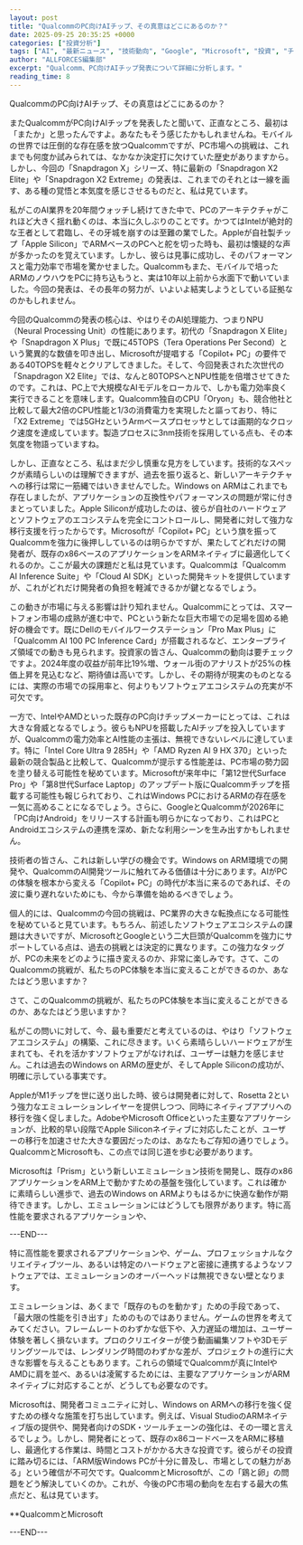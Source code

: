 ```yaml
---
layout: post
title: "QualcommのPC向けAIチップ、その真意はどこにあるのか？"
date: 2025-09-25 20:35:25 +0000
categories: ["投資分析"]
tags: ["AI", "最新ニュース", "技術動向", "Google", "Microsoft", "投資", "チップ"]
author: "ALLFORCES編集部"
excerpt: "Qualcomm、PC向けAIチップ発表について詳細に分析します。"
reading_time: 8
---
```


QualcommのPC向けAIチップ、その真意はどこにあるのか？

またQualcommがPC向けAIチップを発表したと聞いて、正直なところ、最初は「またか」と思ったんですよ。あなたもそう感じたかもしれませんね。モバイルの世界では圧倒的な存在感を放つQualcommですが、PC市場への挑戦は、これまでも何度か試みられては、なかなか決定打に欠けていた歴史がありますから。しかし、今回の「Snapdragon X」シリーズ、特に最新の「Snapdragon X2 Elite」や「Snapdragon X2 Extreme」の発表は、これまでのそれとは一線を画す、ある種の覚悟と本気度を感じさせるものだと、私は見ています。

私がこのAI業界を20年間ウォッチし続けてきた中で、PCのアーキテクチャがこれほど大きく揺れ動くのは、本当に久しぶりのことです。かつてはIntelが絶対的な王者として君臨し、その牙城を崩すのは至難の業でした。Appleが自社製チップ「Apple Silicon」でARMベースのPCへと舵を切った時も、最初は懐疑的な声が多かったのを覚えています。しかし、彼らは見事に成功し、そのパフォーマンスと電力効率で市場を驚かせました。Qualcommもまた、モバイルで培ったARMのノウハウをPCに持ち込もうと、実は10年以上前から水面下で動いていました。今回の発表は、その長年の努力が、いよいよ結実しようとしている証拠なのかもしれません。

今回のQualcommの発表の核心は、やはりそのAI処理能力、つまりNPU（Neural Processing Unit）の性能にあります。初代の「Snapdragon X Elite」や「Snapdragon X Plus」で既に45TOPS（Tera Operations Per Second）という驚異的な数値を叩き出し、Microsoftが提唱する「Copilot+ PC」の要件である40TOPSを軽々とクリアしてきました。そして、今回発表された次世代の「Snapdragon X2 Elite」では、なんと80TOPSへとNPU性能を倍増させてきたのです。これは、PC上で大規模なAIモデルをローカルで、しかも電力効率良く実行できることを意味します。Qualcomm独自のCPU「Oryon」も、競合他社と比較して最大2倍のCPU性能と1/3の消費電力を実現したと謳っており、特に「X2 Extreme」では5GHzというArmベースプロセッサとしては画期的なクロック速度を達成しています。製造プロセスに3nm技術を採用している点も、その本気度を物語っていますね。

しかし、正直なところ、私はまだ少し慎重な見方をしています。技術的なスペックが素晴らしいのは理解できますが、過去を振り返ると、新しいアーキテクチャへの移行は常に一筋縄ではいきませんでした。Windows on ARMはこれまでも存在しましたが、アプリケーションの互換性やパフォーマンスの問題が常に付きまとっていました。Apple Siliconが成功したのは、彼らが自社のハードウェアとソフトウェアのエコシステムを完全にコントロールし、開発者に対して強力な移行支援を行ったからです。Microsoftが「Copilot+ PC」という旗を振ってQualcommを強力に後押ししているのは明らかですが、果たしてどれだけの開発者が、既存のx86ベースのアプリケーションをARMネイティブに最適化してくれるのか。ここが最大の課題だと私は見ています。Qualcommは「Qualcomm AI Inference Suite」や「Cloud AI SDK」といった開発キットを提供していますが、これがどれだけ開発者の負担を軽減できるかが鍵となるでしょう。

この動きが市場に与える影響は計り知れません。Qualcommにとっては、スマートフォン市場の成熟が進む中で、PCという新たな巨大市場での足場を固める絶好の機会です。既にDellのモバイルワークステーション「Pro Max Plus」に「Qualcomm AI 100 PC Inference Card」が搭載されるなど、エンタープライズ領域での動きも見られます。投資家の皆さん、Qualcommの動向は要チェックですよ。2024年度の収益が前年比19%増、ウォール街のアナリストが25%の株価上昇を見込むなど、期待値は高いです。しかし、その期待が現実のものとなるには、実際の市場での採用率と、何よりもソフトウェアエコシステムの充実が不可欠です。

一方で、IntelやAMDといった既存のPC向けチップメーカーにとっては、これは大きな脅威となるでしょう。彼らもNPUを搭載したAIチップを投入していますが、Qualcommの電力効率とAI性能の主張は、無視できないレベルに達しています。特に「Intel Core Ultra 9 285H」や「AMD Ryzen AI 9 HX 370」といった最新の競合製品と比較して、Qualcommが提示する性能差は、PC市場の勢力図を塗り替える可能性を秘めています。Microsoftが来年中に「第12世代Surface Pro」や「第8世代Surface Laptop」のアップデート版にQualcommチップを搭載する可能性も報じられており、これはWindows PCにおけるARMの存在感を一気に高めることになるでしょう。さらに、GoogleとQualcommが2026年に「PC向けAndroid」をリリースする計画も明らかになっており、これはPCとAndroidエコシステムの連携を深め、新たな利用シーンを生み出すかもしれません。

技術者の皆さん、これは新しい学びの機会です。Windows on ARM環境での開発や、QualcommのAI開発ツールに触れてみる価値は十分にあります。AIがPCの体験を根本から変える「Copilot+ PC」の時代が本当に来るのであれば、その波に乗り遅れないためにも、今から準備を始めるべきでしょう。

個人的には、Qualcommの今回の挑戦は、PC業界の大きな転換点になる可能性を秘めていると見ています。もちろん、前述したソフトウェアエコシステムの課題は大きいですが、MicrosoftとGoogleという二大巨頭がQualcommを強力にサポートしている点は、過去の挑戦とは決定的に異なります。この強力なタッグが、PCの未来をどのように描き変えるのか、非常に楽しみです。さて、このQualcommの挑戦が、私たちのPC体験を本当に変えることができるのか、あなたはどう思いますか？

さて、このQualcommの挑戦が、私たちのPC体験を本当に変えることができるのか、あなたはどう思いますか？

私がこの問いに対して、今、最も重要だと考えているのは、やはり「ソフトウェアエコシステム」の構築、これに尽きます。いくら素晴らしいハードウェアが生まれても、それを活かすソフトウェアがなければ、ユーザーは魅力を感じません。これは過去のWindows on ARMの歴史が、そしてApple Siliconの成功が、明確に示している事実です。

AppleがM1チップを世に送り出した時、彼らは開発者に対して、Rosetta 2という強力なエミュレーションレイヤーを提供しつつ、同時にネイティブアプリへの移行を強く促しました。AdobeやMicrosoft Officeといった主要なアプリケーションが、比較的早い段階でApple Siliconネイティブに対応したことが、ユーザーの移行を加速させた大きな要因だったのは、あなたもご存知の通りでしょう。QualcommとMicrosoftも、この点では同じ道を歩む必要があります。

Microsoftは「Prism」という新しいエミュレーション技術を開発し、既存のx86アプリケーションをARM上で動かすための基盤を強化しています。これは確かに素晴らしい進歩で、過去のWindows on ARMよりもはるかに快適な動作が期待できます。しかし、エミュレーションにはどうしても限界があります。特に高性能を要求されるアプリケーションや、

---END---

特に高性能を要求されるアプリケーションや、ゲーム、プロフェッショナルなクリエイティブツール、あるいは特定のハードウェアと密接に連携するようなソフトウェアでは、エミュレーションのオーバーヘッドは無視できない壁となります。

エミュレーションは、あくまで「既存のものを動かす」ための手段であって、「最大限の性能を引き出す」ためのものではありません。ゲームの世界を考えてみてください。フレームレートのわずかな低下や、入力遅延の増加は、ユーザー体験を著しく損ないます。プロのクリエイターが使う動画編集ソフトや3Dモデリングツールでは、レンダリング時間のわずかな差が、プロジェクトの進行に大きな影響を与えることもあります。これらの領域でQualcommが真にIntelやAMDに肩を並べ、あるいは凌駕するためには、主要なアプリケーションがARMネイティブに対応することが、どうしても必要なのです。

Microsoftは、開発者コミュニティに対し、Windows on ARMへの移行を強く促すための様々な施策を打ち出しています。例えば、Visual StudioのARMネイティブ版の提供や、開発者向けのSDK・ツールチェーンの強化は、その一環と言えるでしょう。しかし、開発者にとって、既存のx86コードベースをARMに移植し、最適化する作業は、時間とコストがかかる大きな投資です。彼らがその投資に踏み切るには、「ARM版Windows PCが十分に普及し、市場としての魅力がある」という確信が不可欠です。QualcommとMicrosoftが、この「鶏と卵」の問題をどう解決していくのか。これが、今後のPC市場の動向を左右する最大の焦点だと、私は見ています。

**QualcommとMicrosoft

---END---